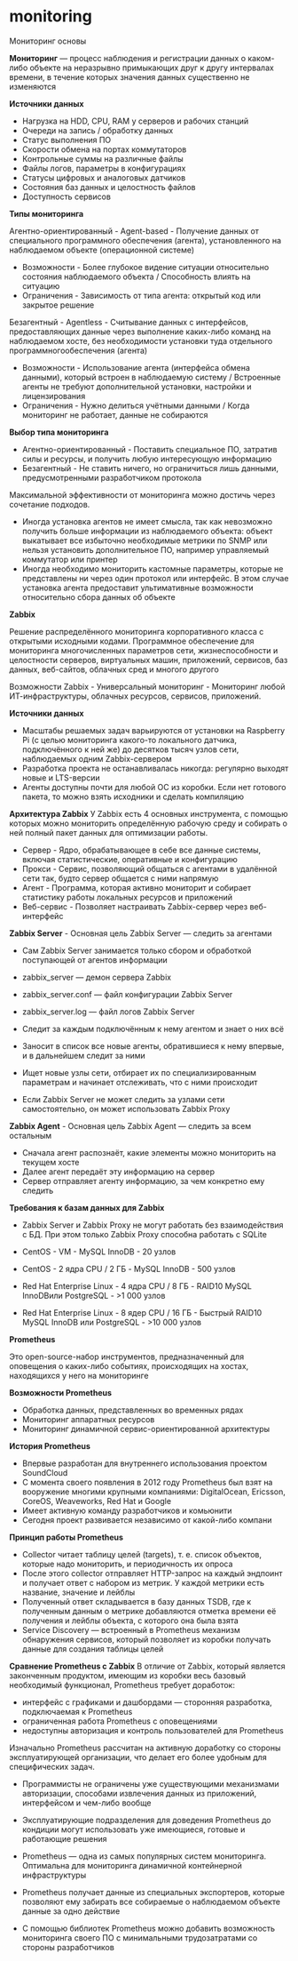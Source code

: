 # monitoring
Мониторинг основы

**Мониторинг** — процесс наблюдения и регистрации данных о каком-либо объекте на неразрывно примыкающих друг к другу интервалах времени, в течение которых значения данных существенно не изменяются

**Источники данных**
- Нагрузка на HDD, CPU, RAM у серверов и рабочих станций
- Очереди на запись / обработку данных
- Статус выполнения ПО
- Скорости обмена на портах коммутаторов
- Контрольные суммы на различные файлы
- Файлы логов, параметры в конфигурациях
- Статусы цифровых и аналоговых датчиков
- Состояния баз данных и целостность файлов
- Доступность сервисов

**Типы мониторинга**

Агентно-ориентированный - Agent-based -  Получение данных от специального программного обеспечения (агента), установленного на наблюдаемом объекте (операционной системе)
- Возможности - Более глубокое видение ситуации относительно состояния наблюдаемого объекта / Способность влиять на ситуацию
- Ограничения - Зависимость от типа агента: открытый код или закрытое решение

Безагентный - Agentless - Считывание данных с интерфейсов, предоставляющих данные через выполнение каких-либо команд на наблюдаемом хосте, без необходимости установки туда отдельного программногообеспечения (агента)
- Возможности - Использование агента (интерфейса обмена данными), который встроен в наблюдаемую систему / Встроенные агенты не требуют дополнительной установки, настройки и лицензирования
- Ограничения -  Нужно делиться учётными данными / Когда мониторинг не работает, данные не собираются

**Выбор типа мониторинга**
- Агентно-ориентированный - Поставить специальное ПО, затратив силы и ресурсы, и получить любую интересующую информацию
- Безагентный - Не ставить ничего, но ограничиться лишь данными, предусмотренными разработчиком протокола

Максимальной эффективности от мониторинга можно достичь через сочетание подходов. 
- Иногда установка агентов не имеет смысла, так как невозможно получить больше информации из наблюдаемого объекта: объект выкатывает все избыточно необходимые метрики по SNMP или нельзя установить дополнительное ПО, например управляемый коммутатор или принтер
- Иногда необходимо мониторить кастомные параметры, которые не представлены ни через один протокол или интерфейс. В этом случае установка агента предоставит ультимативные возможности относительно сбора данных об объекте

**Zabbix**

Решение распределённого мониторинга корпоративного класса с открытыми исходными кодами. Программное обеспечение для мониторинга многочисленных параметров сети, жизнеспособности и целостности серверов, виртуальных машин, приложений, сервисов, баз данных, веб-сайтов, облачных сред и многого другого

Возможности Zabbix - Универсальный мониторинг - Мониторинг любой ИТ-инфраструктуры, облачных ресурсов, сервисов, приложений.

**Источники данных**
- Масштабы решаемых задач варьируются от установки на Raspberry Pi (с целью мониторинга какого-то локального датчика, подключённого к ней же) до десятков тысяч узлов сети, наблюдаемых одним Zabbix-сервером
- Разработка проекта не останавливалась никогда: регулярно выходят новые и LTS-версии
- Агенты доступны почти для любой ОС из коробки. Если нет готового пакета, то можно взять исходники и сделать компиляцию

**Архитектура Zabbix**
У Zabbix есть 4 основных инструмента, с помощью которых можно мониторить определённую рабочую среду и собирать о ней полный пакет данных для оптимизации работы.
- Сервер - Ядро, обрабатывающее в себе все данные системы, включая статистические, оперативные и конфигурацию
- Прокси - Сервис, позволяющий общаться с агентами в удалённой сети так, будто сервер общается с ними напрямую
- Агент - Программа, которая активно мониторит и собирает статистику работы локальных ресурсов и приложений
- Веб-сервис - Позволяет настраивать Zabbix-сервер через веб-интерфейс

**Zabbix Server** - Основная цель Zabbix Server — следить за агентами
- Сам Zabbix Server занимается только сбором и обработкой поступающей от агентов информации
- zabbix_server — демон сервера Zabbix
- zabbix_server.conf — файл конфигурации Zabbix Server
- zabbix_server.log — файл логов Zabbix Server

- Следит за каждым подключённым к нему агентом и знает о них всё
- Заносит в список все новые агенты, обратившиеся к нему впервые, и в дальнейшем следит за ними
- Ищет новые узлы сети, отбирает их по специализированным параметрам и начинает отслеживать, что с ними происходит
- Если Zabbix Server не может следить за узлами сети самостоятельно, он может использовать Zabbix Proxy

**Zabbix Agent** - Основная цель Zabbix Agent — следить за всем остальным
- Сначала агент распознаёт, какие элементы можно мониторить на текущем хосте
- Далее агент передаёт эту информацию на сервер
- Сервер отправляет агенту информацию, за чем конкретно ему следить

**Требования к базам данных для Zabbix**
- Zabbix Server и Zabbix Proxy не могут работать без взаимодействия с БД. При этом только Zabbix Proxy способна работать с SQLite

- CentOS - VM - MySQL InnoDB - 20 узлов
- CentOS - 2 ядра CPU / 2 ГБ - MySQL InnoDB - 500 узлов
- Red Hat Enterprise Linux - 4 ядра CPU / 8 ГБ - RAID10 MySQL InnoDBили PostgreSQL - >1 000 узлов
- Red Hat Enterprise Linux - 8 ядер CPU / 16 ГБ - Быстрый RAID10 MySQL InnoDB или PostgreSQL - >10 000 узлов

**Prometheus**

Это open-source-набор инструментов, предназначенный для оповещения о каких-либо событиях, происходящих на хостах, находящихся у него на мониторинге

**Возможности Prometheus**
- Обработка данных, представленных во временных рядах
- Мониторинг аппаратных ресурсов
- Мониторинг динамичной сервис-ориентированной архитектуры

**История Prometheus**
- Впервые разработан для внутреннего использования проектом SoundCloud
- С момента своего появления в 2012 году Prometheus был взят на вооружение многими крупными компаниями: DigitalOcean, Ericsson, CoreOS, Weaveworks, Red Hat и Google
- Имеет активную команду разработчиков и комьюнити
- Сегодня проект развивается независимо от какой-либо компани

**Принцип работы Prometheus**
- Collector читает таблицу целей (targets), т. е. список объектов, которые надо мониторить, и периодичность их опроса
- После этого collector отправляет HTTP-запрос на каждый эндпоинт и получает ответ с набором из метрик. У каждой метрики есть название, значение и лейблы
- Полученный ответ складывается в базу данных TSDB, где к полученным данным о метрике добавляются отметка времени её получения и лейблы объекта, с которого она была взята
- Service Discovery — встроенный в Prometheus механизм обнаружения сервисов, который позволяет из коробки получать данные для создания таблицы целей

**Сравнение Prometheus с Zabbix**
В отличие от Zabbix, который является законченным продуктом, имеющим из коробки весь базовый необходимый функционал, Prometheus требует доработок:
- интерфейс с графиками и дашбордами — сторонняя разработка, подключаемая к Prometheus
- ограниченная работа Prometheus с оповещениями
- недоступны авторизация и контроль пользователей для Prometheus

Изначально Prometheus рассчитан на активную доработку со стороны эксплуатирующей организации, что делает его более удобным для специфических задач.
- Программисты не ограничены уже существующими механизмами авторизации, способами извлечения данных из приложений, интерфейсом и чем-либо вообще
- Эксплуатирующие подразделения для доведения Prometheus до кондиции могут использовать уже имеющиеся, готовые и работающие решения

- Prometheus — одна из самых популярных систем мониторинга. Оптимальна для мониторинга динамичной контейнерной инфраструктуры
- Prometheus получает данные из специальных экспортеров, которые позволяют ему забирать все собираемые о наблюдаемом объекте данные за одно действие
- С помощью библиотек Prometheus можно добавить возможность мониторинга своего ПО с минимальными трудозатратами со стороны разработчиков

